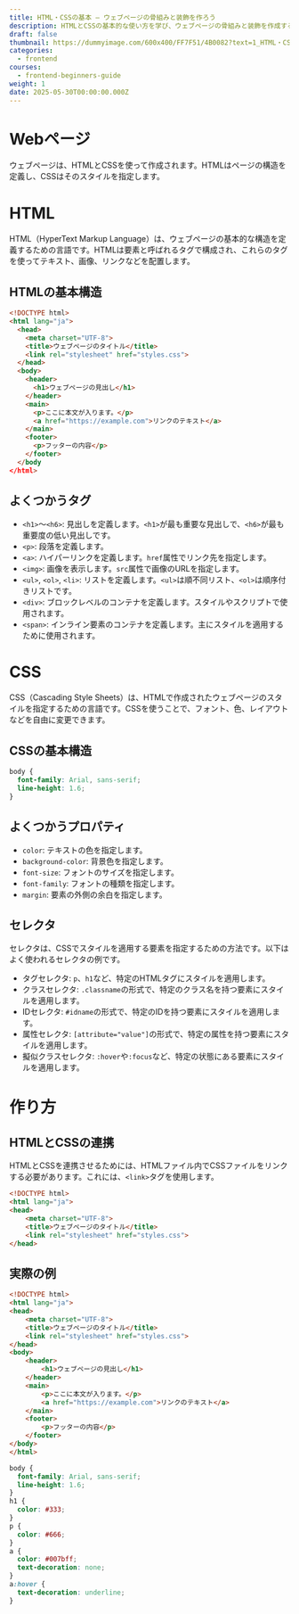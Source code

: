 ```yaml
---
title: HTML・CSSの基本 ― ウェブページの骨組みと装飾を作ろう
description: HTMLとCSSの基本的な使い方を学び、ウェブページの骨組みと装飾を作成する方法を紹介します。
draft: false
thumbnail: https://dummyimage.com/600x400/FF7F51/4B0082?text=1_HTML・CSSの基本
categories:
  - frontend
courses:
  - frontend-beginners-guide
weight: 1
date: 2025-05-30T00:00:00.000Z
---
```


# Webページ

ウェブページは、HTMLとCSSを使って作成されます。HTMLはページの構造を定義し、CSSはそのスタイルを指定します。

# HTML

HTML（HyperText Markup Language）は、ウェブページの基本的な構造を定義するための言語です。HTMLは要素と呼ばれるタグで構成され、これらのタグを使ってテキスト、画像、リンクなどを配置します。

## HTMLの基本構造

```html
<!DOCTYPE html>
<html lang="ja">
  <head>
    <meta charset="UTF-8">
    <title>ウェブページのタイトル</title>
    <link rel="stylesheet" href="styles.css">
  </head>
  <body>
    <header>
      <h1>ウェブページの見出し</h1>
    </header>
    <main>
      <p>ここに本文が入ります。</p>
      <a href="https://example.com">リンクのテキスト</a>
    </main>
    <footer>
      <p>フッターの内容</p>
    </footer>
  </body
</html>
```

## よくつかうタグ

- `<h1>`〜`<h6>`: 見出しを定義します。`<h1>`が最も重要な見出しで、`<h6>`が最も重要度の低い見出しです。
- `<p>`: 段落を定義します。
- `<a>`: ハイパーリンクを定義します。`href`属性でリンク先を指定します。
- `<img>`: 画像を表示します。`src`属性で画像のURLを指定します。
- `<ul>`, `<ol>`, `<li>`: リストを定義します。`<ul>`は順不同リスト、`<ol>`は順序付きリストです。
- `<div>`: ブロックレベルのコンテナを定義します。スタイルやスクリプトで使用されます。
- `<span>`: インライン要素のコンテナを定義します。主にスタイルを適用するために使用されます。


# CSS

CSS（Cascading Style Sheets）は、HTMLで作成されたウェブページのスタイルを指定するための言語です。CSSを使うことで、フォント、色、レイアウトなどを自由に変更できます。

## CSSの基本構造

```css
body {
  font-family: Arial, sans-serif;
  line-height: 1.6;
}
```


## よくつかうプロパティ

- `color`: テキストの色を指定します。
- `background-color`: 背景色を指定します。
- `font-size`: フォントのサイズを指定します。
- `font-family`: フォントの種類を指定します。
- `margin`: 要素の外側の余白を指定します。

## セレクタ

セレクタは、CSSでスタイルを適用する要素を指定するための方法です。以下はよく使われるセレクタの例です。
- タグセレクタ: `p`、`h1`など、特定のHTMLタグにスタイルを適用します。
- クラスセレクタ: `.classname`の形式で、特定のクラス名を持つ要素にスタイルを適用します。
- IDセレクタ: `#idname`の形式で、特定のIDを持つ要素にスタイルを適用します。
- 属性セレクタ: `[attribute="value"]`の形式で、特定の属性を持つ要素にスタイルを適用します。
- 擬似クラスセレクタ: `:hover`や`:focus`など、特定の状態にある要素にスタイルを適用します。

# 作り方

## HTMLとCSSの連携

HTMLとCSSを連携させるためには、HTMLファイル内でCSSファイルをリンクする必要があります。これには、`<link>`タグを使用します。

```html
<!DOCTYPE html>
<html lang="ja">
<head>
    <meta charset="UTF-8">
    <title>ウェブページのタイトル</title>
    <link rel="stylesheet" href="styles.css">
</head>
```

## 実際の例

```html
<!DOCTYPE html>
<html lang="ja">
<head>
    <meta charset="UTF-8">
    <title>ウェブページのタイトル</title>
    <link rel="stylesheet" href="styles.css">
</head>
<body>
    <header>
        <h1>ウェブページの見出し</h1>
    </header>
    <main>
        <p>ここに本文が入ります。</p>
        <a href="https://example.com">リンクのテキスト</a>
    </main>
    <footer>
        <p>フッターの内容</p>
    </footer>
</body>
</html>
```

```css
body {
  font-family: Arial, sans-serif;
  line-height: 1.6;
}
h1 {
  color: #333;
}
p {
  color: #666;
}
a {
  color: #007bff;
  text-decoration: none;
}
a:hover {
  text-decoration: underline;
}
```
